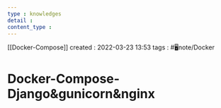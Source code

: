 ```yaml
---
type : knowledges
detail : 
content_type :
---
```


[[Docker-Compose]]
created : 2022-03-23 13:53
tags : #🖥️note/Docker  

# Docker-Compose-Django&gunicorn&nginx

```yaml

```
